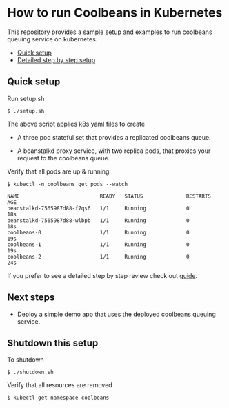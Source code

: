 How to run Coolbeans in Kubernetes
==================================

This repository provides a sample setup and examples to run coolbeans queuing service on kubernetes.

- [Quick setup](#quick-setup)
- [Detailed step by step setup](doc/Guide.md)


Quick setup
-----------

Run setup.sh 

    $ ./setup.sh

The above script applies k8s yaml files to create

- A three pod stateful set that provides a replicated coolbeans queue.

- A beanstalkd proxy service, with two replica pods, that proxies your request to the coolbeans queue.

Verify that all pods are up & running

    $ kubectl -n coolbeans get pods --watch

    NAME                          READY   STATUS              RESTARTS   AGE
    beanstalkd-7565987d88-f7qs6   1/1     Running             0          18s
    beanstalkd-7565987d88-wlbpb   1/1     Running             0          18s
    coolbeans-0                   1/1     Running             0          19s
    coolbeans-1                   1/1     Running             0          19s
    coolbeans-2                   1/1     Running             0          24s


If you prefer to see a detailed step by step review check out [guide]((doc/Guide.md)).

Next steps
----------

- Deploy a simple demo app that uses the deployed coolbeans queuing service.

Shutdown this setup
-------------------

To shutdown 

    $ ./shutdown.sh

Verify that all resources are removed

    $ kubectl get namespace coolbeans
